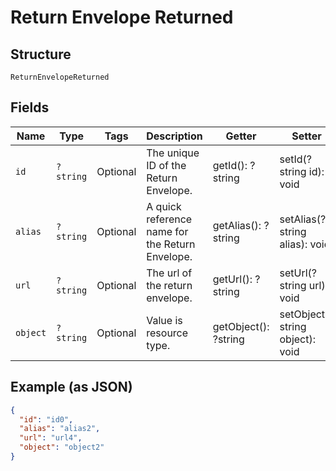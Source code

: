 
# Return Envelope Returned

## Structure

`ReturnEnvelopeReturned`

## Fields

| Name | Type | Tags | Description | Getter | Setter |
|  --- | --- | --- | --- | --- | --- |
| `id` | `?string` | Optional | The unique ID of the Return Envelope. | getId(): ?string | setId(?string id): void |
| `alias` | `?string` | Optional | A quick reference name for the Return Envelope. | getAlias(): ?string | setAlias(?string alias): void |
| `url` | `?string` | Optional | The url of the return envelope. | getUrl(): ?string | setUrl(?string url): void |
| `object` | `?string` | Optional | Value is resource type. | getObject(): ?string | setObject(?string object): void |

## Example (as JSON)

```json
{
  "id": "id0",
  "alias": "alias2",
  "url": "url4",
  "object": "object2"
}
```

